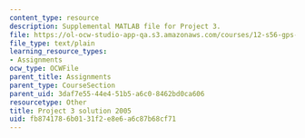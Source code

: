 ```yaml
---
content_type: resource
description: Supplemental MATLAB file for Project 3.
file: https://ol-ocw-studio-app-qa.s3.amazonaws.com/courses/12-s56-gps-where-are-you-fall-2008/fb8741786b0131f2e8e6a6c87b68cf71_Proj_3_05.m
file_type: text/plain
learning_resource_types:
- Assignments
ocw_type: OCWFile
parent_title: Assignments
parent_type: CourseSection
parent_uid: 3daf7e55-44e4-51b5-a6c0-8462bd0ca606
resourcetype: Other
title: Project 3 solution 2005
uid: fb874178-6b01-31f2-e8e6-a6c87b68cf71
---
```

